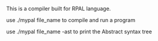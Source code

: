 This is a compiler built for RPAL language.

use ./mypal file_name to compile and run a program

use ./mypal file_name -ast to print the Abstract syntax tree
